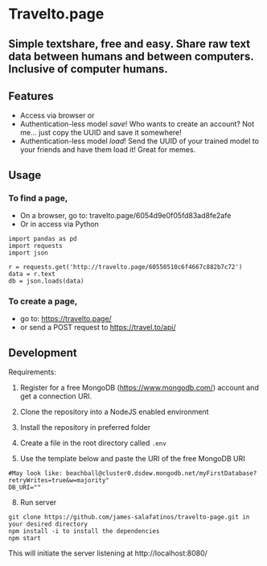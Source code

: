 # Travelto.page

## Simple textshare, free and easy. Share raw text data between humans and between computers. Inclusive of computer humans.


## Features
- Access via browser or 
- Authentication-less model *save*! Who wants to create an account? Not me... just copy the UUID and save it somewhere!
- Authentication-less model *load*! Send the UUID of your trained model to your friends and have them load it! Great for memes.

## Usage

### To find a page,

- On a browser, go to: travelto.page/6054d9e0f05fd83ad8fe2afe
- Or in access via Python
```
import pandas as pd 
import requests
import json

r = requests.get('http://travelto.page/60550510c6f4667c882b7c72')
data = r.text
db = json.loads(data)
```

### To create a page,

- go to: https://travelto.page/
- or send a POST request to https://travel.to/api/



## Development
Requirements:
1. Register for a free MongoDB (https://www.mongodb.com/) account and get a connection URI.

3. Clone the repository into a NodeJS enabled environment
4. Install the repository in preferred folder
5. Create a file in the root directory called ```.env```
6. Use the template below and paste the URI of the free MongoDB URI
```
#May look like: beachball@cluster0.dsdew.mongodb.net/myFirstDatabase?retryWrites=true&w=majority"
DB_URI=""
```
8. Run server
```
git clone https://github.com/james-salafatinos/travelto-page.git in your desired directory
npm install -i to install the dependencies
npm start
```
This will initiate the server listening at http://localhost:8080/

